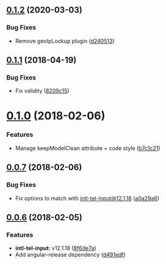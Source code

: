 <a name="0.1.2"></a>
## [0.1.2](https://github.com/ifeelgoods/international-phone-number/compare/0.1.1...0.1.2) (2020-03-03)


### Bug Fixes

* Remove geoIpLookup plugin ([d240513](https://github.com/ifeelgoods/international-phone-number/commit/d240513))



<a name="0.1.1"></a>
## [0.1.1](https://github.com/ifeelgoods/international-phone-number/compare/0.1.0...0.1.1) (2018-04-19)


### Bug Fixes

* Fix validity ([8209c15](https://github.com/ifeelgoods/international-phone-number/commit/8209c15))



<a name="0.1.0"></a>
# [0.1.0](https://github.com/ifeelgoods/international-phone-number/compare/0.0.7...0.1.0) (2018-02-06)


### Features

* Manage keepModelClean attribute + code style ([b7c1c21](https://github.com/ifeelgoods/international-phone-number/commit/b7c1c21))



<a name="0.0.7"></a>
## [0.0.7](https://github.com/ifeelgoods/international-phone-number/compare/0.0.6...0.0.7) (2018-02-06)


### Bug Fixes

* Fix options to match with intl-tel-input@12.1.18 ([a0a29a6](https://github.com/ifeelgoods/international-phone-number/commit/a0a29a6))



<a name="0.0.6"></a>
## [0.0.6](https://github.com/ifeelgoods/international-phone-number/compare/v0.0.5...v0.0.6) (2018-02-05)


### Features

* **intl-tel-input:** v12.1.18 ([8f6de7a](https://github.com/ifeelgoods/international-phone-number/commit/8f6de7a))
* Add angular-release dependency ([d491edf](https://github.com/ifeelgoods/international-phone-number/commit/d491edf))




